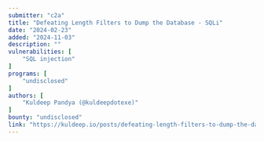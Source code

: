 ```yaml
---
submitter: "c2a"
title: "Defeating Length Filters to Dump the Database - SQLi"
date: "2024-02-23"
added: "2024-11-03"
description: ""
vulnerabilities: [
    "SQL injection"
]
programs: [
    "undisclosed"
]
authors: [
    "Kuldeep Pandya (@kuldeepdotexe)"
]
bounty: "undisclosed"
link: "https://kuldeep.io/posts/defeating-length-filters-to-dump-the-database-sqli/"
---
```




